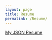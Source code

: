 ```yaml
---
layout: page
title: Resume
permalink: /Resume/
---
```


 <a class="sidebar-nav-item" href="index.html">My JSON Resume</a>
